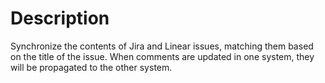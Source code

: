# Description

Synchronize the contents of Jira and Linear issues, matching them based on the title of the issue. When comments are updated in one system, they will be propagated to the other system.
